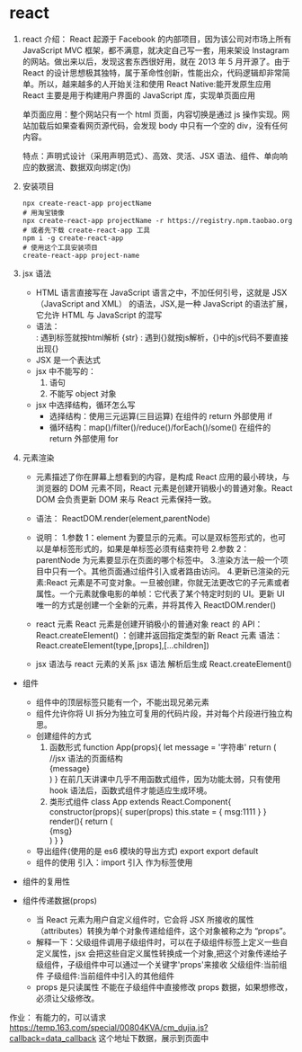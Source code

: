 # react

1. react 介绍：
   React 起源于 Facebook 的内部项目，因为该公司对市场上所有 JavaScript MVC 框架，都不满意，就决定自己写一套，用来架设 Instagram 的网站。做出来以后，发现这套东西很好用，就在 2013 年 5 月开源了。由于 React 的设计思想极其独特，属于革命性创新，性能出众，代码逻辑却非常简单。所以，越来越多的人开始关注和使用
   React Native:能开发原生应用
   React 主要是用于构建用户界面的 JavaScript 库，实现单页面应用

   单页面应用：整个网站只有一个 html 页面，内容切换是通过 js 操作实现。网站加载后如果查看网页源代码，会发现 body 中只有一个空的 div，没有任何内容。

   特点：声明式设计（采用声明范式）、高效、灵活、JSX 语法、组件、单向响应的数据流、数据双向绑定(伪)

2. 安装项目

   ```shell
   npx create-react-app projectName
   # 用淘宝镜像
   npx create-react-app projectName -r https://registry.npm.taobao.org
   # 或者先下载 create-react-app 工具
   npm i -g create-react-app
   # 使用这个工具安装项目
   create-react-app project-name
   ```

3. jsx 语法
   - HTML 语言直接写在 JavaScript 语言之中，不加任何引号，这就是 JSX（JavaScript and XML） 的语法，JSX,是一种 JavaScript 的语法扩展，它允许 HTML 与 JavaScript 的混写
   - 语法：
       <div></div>:    遇到标签就按html解析
       {str} :         遇到{}就按js解析，{}中的js代码不要直接出现{}
   - JSX 是一个表达式
   - jsx 中不能写的：
     1. 语句
     2. 不能写 object 对象
   - jsx 中选择结构，循环怎么写
     - 选择结构：使用三元运算(三目运算)
       在组件的 return 外部使用 if
     - 循环结构：map()/filter()/reduce()/forEach()/some()
       在组件的 return 外部使用 for
4. 元素渲染

   - 元素描述了你在屏幕上想看到的内容，是构成 React 应用的最小砖块，与浏览器的 DOM 元素不同，React 元素是创建开销极小的普通对象。React DOM 会负责更新 DOM 来与 React 元素保持一致。
   - 语法：
     ReactDOM.render(element,parentNode)
   - 说明： 1.参数 1：element 为要显示的元素。可以是双标签形式的，也可以是单标签形式的，如果是单标签必须有结束符号 2.参数 2：parentNode 为元素要显示在页面的哪个标签中。 3.渲染方法一般一个项目中只有一个。其他页面通过组件引入或者路由访问。 4.更新已渲染的元素:React 元素是不可变对象。一旦被创建，你就无法更改它的子元素或者属性。一个元素就像电影的单帧：它代表了某个特定时刻的 UI。更新 UI 唯一的方式是创建一个全新的元素，并将其传入 ReactDOM.render()
   - react 元素
     React 元素是创建开销极小的普通对象
     react 的 API： React.createElement() ：创建并返回指定类型的新 React 元素
     语法： React.createElement(type,[props],[...children])

   - jsx 语法与 react 元素的关系
     jsx 语法 解析后生成 React.createElement()

- 组件
  - 组件中的顶层标签只能有一个，不能出现兄弟元素
  - 组件允许你将 UI 拆分为独立可复用的代码片段，并对每个片段进行独立构思。
  - 创建组件的方式
    1. 函数形式
       function App(props){
       let message = '字符串'
       return (
       //jsx 语法的页面结构
       <div>
       {message}
       </div>
       )
       }
       在前几天讲课中几乎不用函数式组件，因为功能太弱，只有使用 hook 语法后，函数式组件才能适应生成环境。
    2. 类形式组件
       class App extends React.Component{
       constructor(props){
       super(props)
       this.state = {
       msg:1111
       }
       }
       render(){
       return (
       <div>{msg}</div>
       )
       }
       }
  - 导出组件(使用的是 es6 模块的导出方式)
    export
    export default
  - 组件的使用
    引入：import 引入
    作为标签使用
    <Home />
    <Home></Home>
- 组件的复用性

- 组件传递数据(props)
  - 当 React 元素为用户自定义组件时，它会将 JSX 所接收的属性（attributes）转换为单个对象传递给组件，这个对象被称之为 “props”。
  - 解释一下：父级组件调用子级组件时，可以在子级组件标签上定义一些自定义属性，jsx 会把这些自定义属性转换成一个对象,把这个对象传递给子级组件，子级组件中可以通过一个关键字'props'来接收
    父级组件:当前组件
    子级组件:当前组件中引入的其他组件
  - props 是只读属性
    不能在子级组件中直接修改 props 数据，如果想修改，必须让父级修改。

作业：
有能力的，可以请求 https://temp.163.com/special/00804KVA/cm_dujia.js?callback=data_callback 这个地址下数据，展示到页面中
